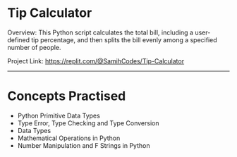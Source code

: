 # Tip Calculator
Overview:
This Python script calculates the total bill, including a user-defined tip percentage, and then splits the bill evenly among a specified number of people.

Project Link: https://replit.com/@SamihCodes/Tip-Calculator

---
# Concepts Practised
- Python Primitive Data Types
- Type Error, Type Checking and Type Conversion
- Data Types
- Mathematical Operations in Python
- Number Manipulation and F Strings in Python
